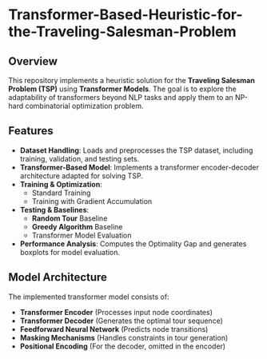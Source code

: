 # Transformer-Based-Heuristic-for-the-Traveling-Salesman-Problem

## Overview
This repository implements a heuristic solution for the **Traveling Salesman Problem (TSP)** using **Transformer Models**. The goal is to explore the adaptability of transformers beyond NLP tasks and apply them to an NP-hard combinatorial optimization problem.

## Features

- **Dataset Handling**: Loads and preprocesses the TSP dataset, including training, validation, and testing sets.
- **Transformer-Based Model**: Implements a transformer encoder-decoder architecture adapted for solving TSP.
- **Training & Optimization**:
  - Standard Training
  - Training with Gradient Accumulation
- **Testing & Baselines**:
  - **Random Tour** Baseline
  - **Greedy Algorithm** Baseline
  - Transformer Model Evaluation
- **Performance Analysis**: Computes the Optimality Gap and generates boxplots for model evaluation.


## Model Architecture

The implemented transformer model consists of:

- **Transformer Encoder** (Processes input node coordinates)
- **Transformer Decoder** (Generates the optimal tour sequence)
- **Feedforward Neural Network** (Predicts node transitions)
- **Masking Mechanisms** (Handles constraints in tour generation)
- **Positional Encoding** (For the decoder, omitted in the encoder)



